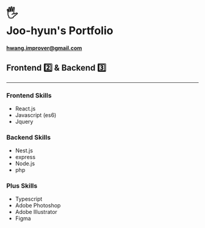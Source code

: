 # 🖐<br>Joo-hyun's Portfolio

#### hwang.improver@gmail.com

## Frontend 2️⃣ & Backend 3️⃣

---

### Frontend Skills

- React.js
- Javascript (es6)
- Jquery

### Backend Skills

- Nest.js
- express
- Node.js
- php

### Plus Skills

- Typescript
- Adobe Photoshop
- Adobe Illustrator
- Figma
